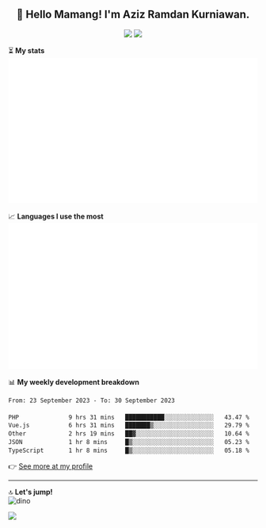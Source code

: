 <h2 align="center">👋 Hello Mamang! I'm Aziz Ramdan Kurniawan.</h2>  
<p align="center">
  <img src="https://komarev.com/ghpvc/?username=azizramdan">
  <img src="https://wakatime.com/badge/user/90056fa0-4c31-4eca-954e-2a3ac05896f9.svg">
</p>
    
⏳ **My stats**  
![](https://raw.githubusercontent.com/azizramdan/github-stats/master/generated/overview.svg#gh-dark-mode-only)

📈 **Languages I use the most**  
![](https://raw.githubusercontent.com/azizramdan/github-stats/master/generated/languages.svg#gh-dark-mode-only)

📊 **My weekly development breakdown**
<!--START_SECTION:waka-->

```txt
From: 23 September 2023 - To: 30 September 2023

PHP              9 hrs 31 mins   ███████████░░░░░░░░░░░░░░   43.47 %
Vue.js           6 hrs 31 mins   ███████▒░░░░░░░░░░░░░░░░░   29.79 %
Other            2 hrs 19 mins   ██▓░░░░░░░░░░░░░░░░░░░░░░   10.64 %
JSON             1 hr 8 mins     █▒░░░░░░░░░░░░░░░░░░░░░░░   05.23 %
TypeScript       1 hr 8 mins     █▒░░░░░░░░░░░░░░░░░░░░░░░   05.18 %
```

<!--END_SECTION:waka-->
👉 [See more at my profile](https://wakatime.com/@azizramdan)
***
🔝 **Let's jump!**  
![dino](https://raw.githubusercontent.com/azizramdan/azizramdan/master/dino.gif)  

![](https://hit.yhype.me/github/profile?user_id=27954794)
